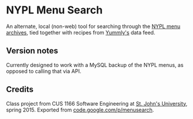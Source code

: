 # NYPL Menu Search

An alternate, local (non-web) tool for searching through the [NYPL menu archives](//menus.nypl.org), tied together with recipes
from [Yummly's](//yummly.com) data feed.

## Version notes
Currently designed to work with a MySQL backup of the NYPL menus, as opposed to calling that via API.

## Credits
Class project from CUS 1166 Software Engineering at [St. John's University](//stjohns.edu), spring 2015.
Exported from [code.google.com/p/menusearch](//code.google.com/p/menusearch).
